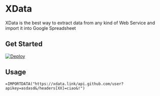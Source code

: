 # XData

XData is the best way to extract data from any kind of Web Service and import it into Google Spreadsheet

## Get Started

[![Deploy](https://www.herokucdn.com/deploy/button.svg)](https://heroku.com/deploy)

## Usage

```
=IMPORTDATA("https://xdata.link/api.github.com/user?apikey=asdasd&/headers[XX]=ciao&!")
```